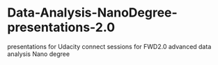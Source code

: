 # Data-Analysis-NanoDegree-presentations-2.0  

presentations for Udacity connect sessions for FWD2.0 advanced data analysis Nano degree

